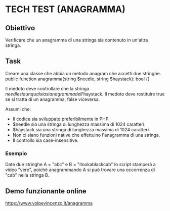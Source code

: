 # TECH TEST (ANAGRAMMA)

## Obiettivo
Verificare che un anagramma di una stringa sia contenuto in un'altra stringa.

## Task
Creare una classe che abbia un metodo anagram che accetti due stringhe.
public function anagramma(string $needle, string $haystack): bool {}

Il medoto deve controllare che la stringa $needle sia un qualsiasi
anagramma dell'$haystack.
Il medoto deve restituire true se si tratta di un anagramma,
false viceversa.

Assumi che:
 - Il codice sia sviluppato preferibilmente in PHP.
 - $needle sia una stringa di lunghezza massima di 1024 caratteri.
 - $haystack sia una stringa di lunghezza massima di 1024 caratteri.
 - Non ci siano funzioni native che effettuino l'anagramma di una stringa.
 - Il controllo sia case-insensitive.

### Esempio
Date due stringhe A = "abc" e B = "itookablackcab" lo script stamperà a video
"vero", poichè anagrammando A si può trovare una occorrenza di "cab" nella
stringa B.

## Demo funzionante online
https://www.volpevincenzo.it/anagramma
